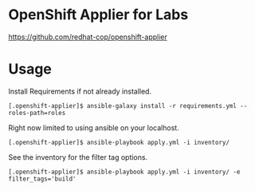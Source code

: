 # OpenShift Applier for Labs

https://github.com/redhat-cop/openshift-applier

# Usage

Install Requirements if not already installed.

`[.openshift-applier]$ ansible-galaxy install -r requirements.yml --roles-path=roles`

Right now limited to using ansible on your localhost.

`[.openshift-applier]$ ansible-playbook apply.yml -i inventory/`

See the inventory for the filter tag options.

 `[.openshift-applier]$ ansible-playbook apply.yml -i inventory/ -e filter_tags='build'`

